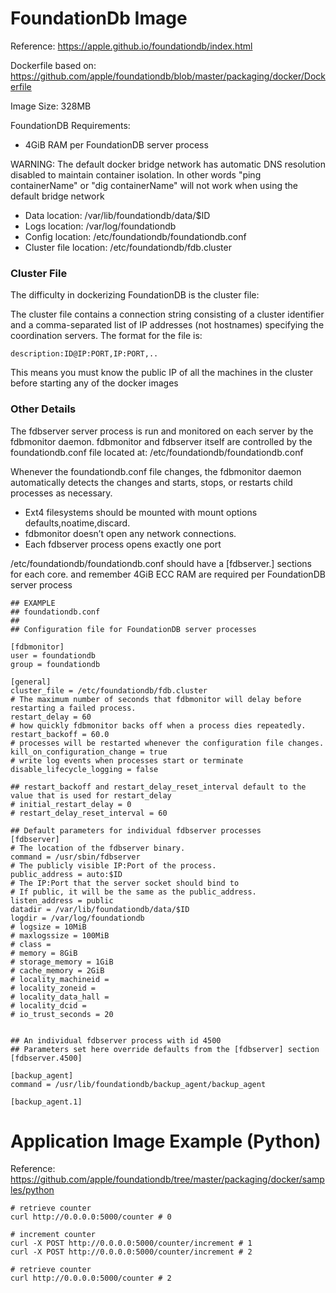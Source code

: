 

# FoundationDb Image


Reference: https://apple.github.io/foundationdb/index.html

Dockerfile based on: https://github.com/apple/foundationdb/blob/master/packaging/docker/Dockerfile

Image Size: 328MB

FoundationDB Requirements: 
* 4GiB RAM per FoundationDB server process


WARNING: The default docker bridge network has automatic DNS resolution disabled to maintain container isolation. 
In other words "ping containerName" or "dig containerName" will not work when using the default bridge network


* Data location: /var/lib/foundationdb/data/$ID
* Logs location: /var/log/foundationdb
* Config location: /etc/foundationdb/foundationdb.conf
* Cluster file location: /etc/foundationdb/fdb.cluster


### Cluster File

The difficulty in dockerizing FoundationDB is the cluster file:

The cluster file contains a connection string consisting of a cluster identifier and a comma-separated list of IP addresses (not hostnames) specifying the coordination servers. The format for the file is:

```
description:ID@IP:PORT,IP:PORT,..
```

This means you must know the public IP of all the machines in the cluster before starting any of the docker images


### Other Details

The fdbserver server process is run and monitored on each server by the fdbmonitor daemon.
fdbmonitor and fdbserver itself are controlled by the foundationdb.conf file located at:
/etc/foundationdb/foundationdb.conf 

Whenever the foundationdb.conf file changes, the fdbmonitor daemon automatically detects the changes 
and starts, stops, or restarts child processes as necessary.

* Ext4 filesystems should be mounted with mount options defaults,noatime,discard.
* fdbmonitor doesn’t open any network connections. 
* Each fdbserver process opens exactly one port


/etc/foundationdb/foundationdb.conf should have a [fdbserver.<ID>]  sections for each core.
 and remember 4GiB ECC RAM are required per FoundationDB server process


```
## EXAMPLE
## foundationdb.conf 
##
## Configuration file for FoundationDB server processes

[fdbmonitor]
user = foundationdb
group = foundationdb

[general]
cluster_file = /etc/foundationdb/fdb.cluster
# The maximum number of seconds that fdbmonitor will delay before restarting a failed process.
restart_delay = 60
# how quickly fdbmonitor backs off when a process dies repeatedly.
restart_backoff = 60.0
# processes will be restarted whenever the configuration file changes.
kill_on_configuration_change = true
# write log events when processes start or terminate
disable_lifecycle_logging = false

## restart_backoff and restart_delay_reset_interval default to the value that is used for restart_delay
# initial_restart_delay = 0
# restart_delay_reset_interval = 60

## Default parameters for individual fdbserver processes
[fdbserver]
# The location of the fdbserver binary.
command = /usr/sbin/fdbserver
# The publicly visible IP:Port of the process.
public_address = auto:$ID
# The IP:Port that the server socket should bind to
# If public, it will be the same as the public_address.
listen_address = public
datadir = /var/lib/foundationdb/data/$ID
logdir = /var/log/foundationdb
# logsize = 10MiB
# maxlogssize = 100MiB
# class =
# memory = 8GiB
# storage_memory = 1GiB
# cache_memory = 2GiB
# locality_machineid =
# locality_zoneid =
# locality_data_hall =
# locality_dcid =
# io_trust_seconds = 20


## An individual fdbserver process with id 4500
## Parameters set here override defaults from the [fdbserver] section
[fdbserver.4500]

[backup_agent]
command = /usr/lib/foundationdb/backup_agent/backup_agent

[backup_agent.1]

```


# Application Image Example (Python)

Reference: https://github.com/apple/foundationdb/tree/master/packaging/docker/samples/python

```
# retrieve counter
curl http://0.0.0.0:5000/counter # 0

# increment counter
curl -X POST http://0.0.0.0:5000/counter/increment # 1
curl -X POST http://0.0.0.0:5000/counter/increment # 2

# retrieve counter
curl http://0.0.0.0:5000/counter # 2
```

